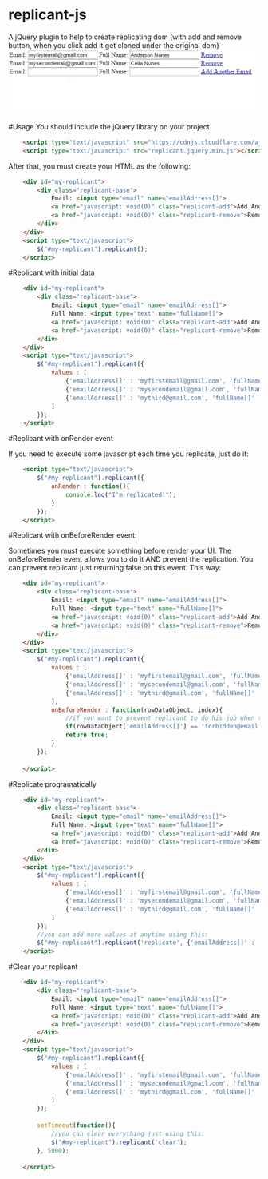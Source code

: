 # replicant-js
A jQuery plugin to help to create replicating dom (with add and remove button, when you click add it get cloned under the original dom)
![Example gif](https://raw.githubusercontent.com/andersonef/replicant-js/master/example.gif)

#Usage
You should include the jQuery library on your project

```html
    <script type="text/javascript" src="https://cdnjs.cloudflare.com/ajax/libs/jquery/1.11.3/jquery.min.js"></script>
    <script type="text/javascript" src="replicant.jquery.min.js"></script>
```

After that, you must create your HTML as the following:

```html
    <div id="my-replicant">
        <div class="replicant-base">
            Email: <input type="email" name="emailAdrress[]">
            <a href="javascript: void(0)" class="replicant-add">Add Another Email</a>
            <a href="javascript: void(0)" class="replicant-remove">Remove</a>
        </div>
    </div>
    <script type="text/javascript">
        $("#my-replicant").replicant();
    </script>
```

#Replicant with initial data

```html
    <div id="my-replicant">
        <div class="replicant-base">
            Email: <input type="email" name="emailAdrress[]">
            Full Name: <input type="text" name="fullName[]">
            <a href="javascript: void(0)" class="replicant-add">Add Another Email</a>
            <a href="javascript: void(0)" class="replicant-remove">Remove</a>
        </div>
    </div>
    <script type="text/javascript">
        $("#my-replicant").replicant({
            values : [
                {'emailAdrress[]' : 'myfirstemail@gmail.com', 'fullName[]' : 'Anderson Nunes'},
                {'emailAdrress[]' : 'mysecondemail@gmail.com', 'fullName[]' : 'Celia Nunes'},
                {'emailAdrress[]' : 'mythird@gmail.com', 'fullName[]' : 'Calebe Nunes'}
            ]
        });
    </script>
```

#Replicant with onRender event

If you need to execute some javascript each time you replicate, just do it:

```html
    <script type="text/javascript">
        $("#my-replicant").replicant({
            onRender : function(){
                console.log("I'm replicated!");
            }
        });
    </script>
```

#Replicant with onBeforeRender event:

Sometimes you must execute something before render your UI. The onBeforeRender event allows you to do it AND prevent the replication. You can prevent replicant just returning false on this event. This way:


```html
    <div id="my-replicant">
        <div class="replicant-base">
            Email: <input type="email" name="emailAddress[]">
            Full Name: <input type="text" name="fullName[]">
            <a href="javascript: void(0)" class="replicant-add">Add Another Email</a>
            <a href="javascript: void(0)" class="replicant-remove">Remove</a>
        </div>
    </div>
    <script type="text/javascript">
        $("#my-replicant").replicant({
            values : [
                {'emailAddress[]' : 'myfirstemail@gmail.com', 'fullName[]' : 'Anderson Nunes'},
                {'emailAddress[]' : 'mysecondemail@gmail.com', 'fullName[]' : 'Celia Nunes'},
                {'emailAddress[]' : 'mythird@gmail.com', 'fullName[]' : 'Calebe Nunes'}
            ],
            onBeforeRender : function(rowDataObject, index){
                //if you want to prevent replicant to do his job when the email is forbidden@email.com or its replicated 5 times, you can do it:
                if(rowDataObject['emailAddress[]'] == 'forbidden@email.com' || index >= 5) return false;
                return true;
            }
        });

    </script>
```

#Replicate programatically


```html
    <div id="my-replicant">
        <div class="replicant-base">
            Email: <input type="email" name="emailAddress[]">
            Full Name: <input type="text" name="fullName[]">
            <a href="javascript: void(0)" class="replicant-add">Add Another Email</a>
            <a href="javascript: void(0)" class="replicant-remove">Remove</a>
        </div>
    </div>
    <script type="text/javascript">
        $("#my-replicant").replicant({
            values : [
                {'emailAddress[]' : 'myfirstemail@gmail.com', 'fullName[]' : 'Anderson Nunes'},
                {'emailAddress[]' : 'mysecondemail@gmail.com', 'fullName[]' : 'Celia Nunes'},
                {'emailAddress[]' : 'mythird@gmail.com', 'fullName[]' : 'Calebe Nunes'}
            ]
        });
        //you can add more values at anytime using this:
        $("#my-replicant").replicant('replicate', {'emailAddress[]' : 'myNewEmail@gmail.com', 'fullName[]' : 'New Name'});
    </script>
```

#Clear your replicant


```html
    <div id="my-replicant">
        <div class="replicant-base">
            Email: <input type="email" name="emailAddress[]">
            Full Name: <input type="text" name="fullName[]">
            <a href="javascript: void(0)" class="replicant-add">Add Another Email</a>
            <a href="javascript: void(0)" class="replicant-remove">Remove</a>
        </div>
    </div>
    <script type="text/javascript">
        $("#my-replicant").replicant({
            values : [
                {'emailAddress[]' : 'myfirstemail@gmail.com', 'fullName[]' : 'Anderson Nunes'},
                {'emailAddress[]' : 'mysecondemail@gmail.com', 'fullName[]' : 'Celia Nunes'},
                {'emailAddress[]' : 'mythird@gmail.com', 'fullName[]' : 'Calebe Nunes'}
            ]
        });

        setTimeout(function(){
            //you can clear everything just using this:
            $("#my-replicant").replicant('clear');
        }, 5000);

    </script>
```



